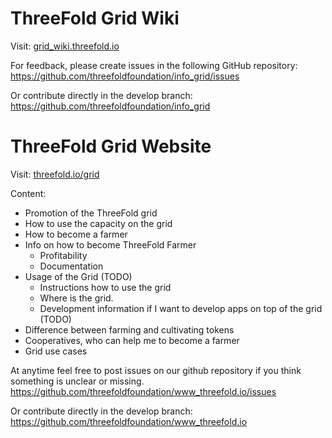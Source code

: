 # ThreeFold Grid Wiki

Visit: 
[grid_wiki.threefold.io](http://grid_wiki.threefold.io)

For feedback, please create issues in the following GitHub repository:
https://github.com/threefoldfoundation/info_grid/issues

Or contribute directly in the develop branch:
https://github.com/threefoldfoundation/info_grid


# ThreeFold Grid Website

Visit: 
[threefold.io/grid](https://threefold.io/grid/)

Content:
- Promotion of the ThreeFold grid
- How to use the capacity on the grid
- How to become a farmer
- Info on how to become ThreeFold Farmer
    - Profitability
    - Documentation
- Usage of the Grid (TODO)
    - Instructions how to use the grid
    - Where is the grid.
    - Development information if I want to develop apps on top of the grid (TODO)
- Difference between farming and cultivating tokens
- Cooperatives, who can help me to become a farmer
- Grid use cases

At anytime feel free to post issues on our github repository if you think something is unclear or missing.
https://github.com/threefoldfoundation/www_threefold.io/issues

Or contribute directly in the develop branch:
https://github.com/threefoldfoundation/www_threefold.io